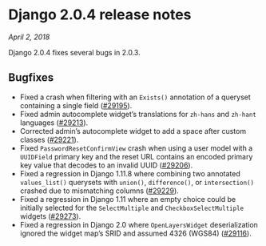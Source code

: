 # Django 2.0.4 release notes

*April 2, 2018*

Django 2.0.4 fixes several bugs in 2.0.3.

## Bugfixes

* Fixed a crash when filtering with an `Exists()` annotation of a queryset
  containing a single field ([#29195](https://code.djangoproject.com/ticket/29195)).
* Fixed admin autocomplete widget’s translations for `zh-hans` and
  `zh-hant` languages ([#29213](https://code.djangoproject.com/ticket/29213)).
* Corrected admin’s autocomplete widget to add a space after custom classes
  ([#29221](https://code.djangoproject.com/ticket/29221)).
* Fixed `PasswordResetConfirmView` crash when using a user model with a
  `UUIDField` primary key and the reset URL contains an encoded primary key
  value that decodes to an invalid UUID ([#29206](https://code.djangoproject.com/ticket/29206)).
* Fixed a regression in Django 1.11.8 where combining two annotated
  `values_list()` querysets with `union()`, `difference()`, or
  `intersection()` crashed due to mismatching columns ([#29229](https://code.djangoproject.com/ticket/29229)).
* Fixed a regression in Django 1.11 where an empty choice could be initially
  selected for the `SelectMultiple` and `CheckboxSelectMultiple` widgets
  ([#29273](https://code.djangoproject.com/ticket/29273)).
* Fixed a regression in Django 2.0 where `OpenLayersWidget` deserialization
  ignored the widget map’s SRID and assumed 4326 (WGS84) ([#29116](https://code.djangoproject.com/ticket/29116)).
